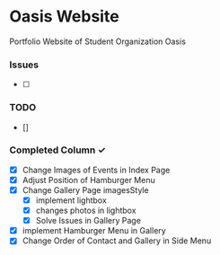 # Oasis Website

Portfolio Website of Student Organization Oasis

### Issues

-   [ ]

### TODO

-   []

### Completed Column ✓

-   [x] Change Images of Events in Index Page
-   [x] Adjust Position of Hamburger Menu
-   [x] Change Gallery Page imagesStyle
    -   [x] implement lightbox
    -   [x] changes photos in lightbox
    -   [x] Solve Issues in Gallery Page
-   [x] implement Hamburger Menu in Gallery
-   [x] Change Order of Contact and Gallery in Side Menu
